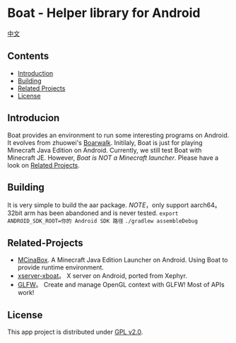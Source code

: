 # Boat - Helper library for Android
[中文](./README-zh_CN.md)
## Contents
- [Introduction](#Introduction)
- [Building](#Building)
- [Related Projects](#Related-Projects)
- [License](#License)

## Introducion
  Boat provides an environment to run some interesting programs on Android. It evolves from zhuowei's [Boarwalk](https://github.com/zhuowei/Boardwalk).
Initilaly, Boat is just for playing Minecraft Java Edition on Android. Currently, we still test Boat with Minecraft JE. However,
*Boat is NOT a Minecraft launcher*. Please have a look on [Related Projects](#Related-Projects).

## Building  
  It is very simple to build the aar package. *NOTE*，only support aarch64。32bit arm has been abandoned and is never tested.
  `export ANDROID_SDK_ROOT=你的 Android SDK 路径`
  `./gradlew assembleDebug`
  
## Related-Projects
  - [MCinaBox](https://github.com/AOF-Dev/MCinaBox). A Minecraft Java Edition Launcher on Android. Using Boat to provide runtime environment.
  - [xserver-xboat](https://github.com/AOF-Dev/xserver-xboat)。 X server on Android, ported from Xephyr.
  - [GLFW](https://github.com/AOF-Dev/MCinaBox/glfw-boat)。 Create and manage OpenGL context with GLFW! Most of APIs work!
  
## License
  This app project is distributed under [GPL v2.0](http://www.gnu.org/licenses/old-licenses/gpl-2.0.html).
